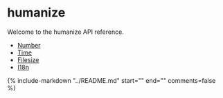 # humanize

Welcome to the humanize API reference.

* [Number](number.md)
* [Time](time.md)
* [Filesize](filesize.md)
* [I18n](i18n.md)

{%
   include-markdown "../README.md"
   start="<!-- usage-start -->"
   end="<!-- usage-end -->"
   comments=false
%}
